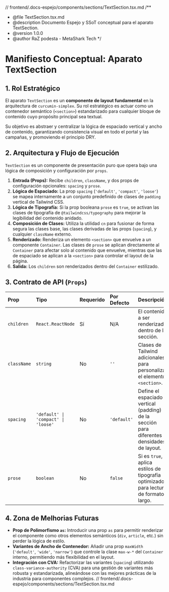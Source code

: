 // frontend/.docs-espejo/components/sections/TextSection.tsx.md
/**
 * @file TextSection.tsx.md
 * @description Documento Espejo y SSoT conceptual para el aparato TextSection.
 * @version 1.0.0
 * @author RaZ podesta - MetaShark Tech
 */

# Manifiesto Conceptual: Aparato TextSection

## 1. Rol Estratégico

El aparato `TextSection` es un **componente de layout fundamental** en la arquitectura de `curcumin-simplex`. Su rol estratégico es actuar como un contenedor semántico (`<section>`) estandarizado para cualquier bloque de contenido cuyo propósito principal sea textual.

Su objetivo es abstraer y centralizar la lógica de espaciado vertical y ancho de contenido, garantizando consistencia visual en todo el portal y las campañas, y promoviendo el principio DRY.

## 2. Arquitectura y Flujo de Ejecución

`TextSection` es un componente de presentación puro que opera bajo una lógica de composición y configuración por `props`.

1.  **Entrada (Props):** Recibe `children`, `className`, y dos props de configuración opcionales: `spacing` y `prose`.
2.  **Lógica de Espaciado:** La prop `spacing` (`'default'`, `'compact'`, `'loose'`) se mapea internamente a un conjunto predefinido de clases de `padding` vertical de Tailwind CSS.
3.  **Lógica de Tipografía:** Si la prop booleana `prose` es `true`, se activan las clases de tipografía de `@tailwindcss/typography` para mejorar la legibilidad del contenido anidado.
4.  **Composición de Clases:** Utiliza la utilidad `cn` para fusionar de forma segura las clases base, las clases derivadas de las props (`spacing`), y cualquier `className` externo.
5.  **Renderizado:** Renderiza un elemento `<section>` que envuelve a un componente `Container`. Las clases de `prose` se aplican directamente al `Container` para afectar solo al contenido que envuelve, mientras que las de espaciado se aplican a la `<section>` para controlar el layout de la página.
6.  **Salida:** Los `children` son renderizados dentro del `Container` estilizado.

## 3. Contrato de API (`Props`)

| Prop      | Tipo                                  | Requerido | Por Defecto | Descripción                                                                           |
| :-------- | :------------------------------------ | :-------- | :---------- | :------------------------------------------------------------------------------------ |
| `children`  | `React.ReactNode`                     | Sí        | N/A         | El contenido a ser renderizado dentro de la sección.                                  |
| `className` | `string`                              | No        | `''`        | Clases de Tailwind adicionales para personalizar el elemento `<section>`.             |
| `spacing`   | `'default' \| 'compact' \| 'loose'` | No        | `'default'` | Define el espaciado vertical (padding) de la sección para diferentes densidades de layout. |
| `prose`     | `boolean`                             | No        | `false`     | Si es `true`, aplica estilos de tipografía optimizados para lectura de formato largo.    |

## 4. Zona de Melhorias Futuras

*   **Prop de Polimorfismo `as`:** Introducir una prop `as` para permitir renderizar el componente como otros elementos semánticos (`div`, `article`, etc.) sin perder la lógica de estilo.
*   **Variantes de Ancho de Contenedor:** Añadir una prop `maxWidth` (`'default'`, `'wide'`, `'narrow'`) que controle la clase `max-w-*` del `Container` interno, permitiendo más flexibilidad en el layout.
*   **Integración con CVA:** Refactorizar las variantes (`spacing`) utilizando `class-variance-authority` (CVA) para una gestión de variantes más robusta y estandarizada, alineándose con las mejores prácticas de la industria para componentes complejos.
// frontend/.docs-espejo/components/sections/TextSection.tsx.md